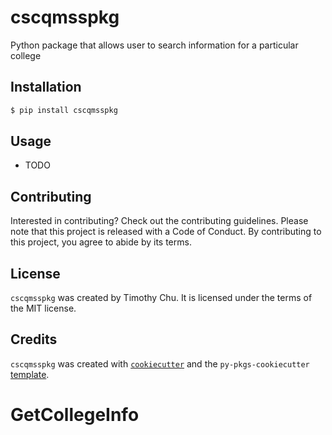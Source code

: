 # cscqmsspkg

Python package that allows user to search information for a particular college

## Installation

```bash
$ pip install cscqmsspkg
```

## Usage

- TODO

## Contributing

Interested in contributing? Check out the contributing guidelines. Please note that this project is released with a Code of Conduct. By contributing to this project, you agree to abide by its terms.

## License

`cscqmsspkg` was created by Timothy Chu. It is licensed under the terms of the MIT license.

## Credits

`cscqmsspkg` was created with [`cookiecutter`](https://cookiecutter.readthedocs.io/en/latest/) and the `py-pkgs-cookiecutter` [template](https://github.com/py-pkgs/py-pkgs-cookiecutter).
# GetCollegeInfo
